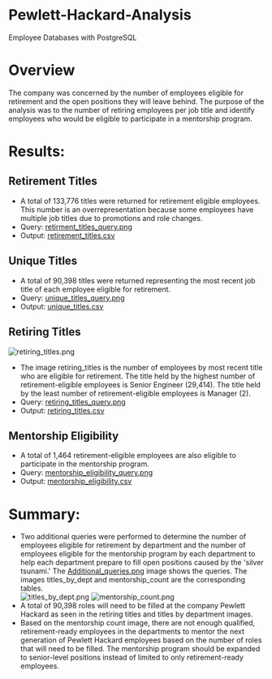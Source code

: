 # Pewlett-Hackard-Analysis
Employee Databases with PostgreSQL

# Overview 
The company was concerned by the number of employees eligible for retirement and the open positions they will leave behind. The purpose of the analysis was to the number of retiring employees per job title and identify employees who would be eligible to participate in a mentorship program.

# Results: 
## Retirement Titles
* A total of 133,776 titles were returned for retirement eligible employees. This number is an overrepresentation because some employees have multiple job titles due to promotions and role changes.
* Query: [retirment_titles_query.png](https://github.com/RuthLD/Pewlett_Hackard_Analysis/blob/main/Resources/retirement_titles_query.png)
* Output: [retirement_titles.csv](https://github.com/RuthLD/Pewlett_Hackard_Analysis/blob/main/Data/retirement_titles.csv)
## Unique Titles
* A total of 90,398 titles were returned representing the most recent job title of each employee eligible for retirement. 
* Query: [unique_titles_query.png](https://github.com/RuthLD/Pewlett_Hackard_Analysis/blob/main/Resources/unique_titles_query.png)
* Output: [unique_titles.csv](https://github.com/RuthLD/Pewlett_Hackard_Analysis/blob/main/Data/unique_titles.csv)
## Retiring Titles
![retiring_titles.png](https://github.com/RuthLD/Pewlett_Hackard_Analysis/blob/main/Resources/retiring_titles.png)
* The image retiring_titles is the number of employees by most recent title who are eligible for retirement. The title held by the highest number of retirement-eligible employees is Senior Engineer (29,414). The title held by the least number of retirement-eligible employees is Manager (2).
* Query: [retiring_titles_query.png](https://github.com/RuthLD/Pewlett_Hackard_Analysis/blob/main/Resources/retiring_titles_query.png)
* Output: [retiring_titles.csv](https://github.com/RuthLD/Pewlett_Hackard_Analysis/blob/main/Data/retiring_titles.csv)
## Mentorship Eligibility
* A total of 1,464 retirement-eligible employees are also eligible to participate in the mentorship program.
* Query: [mentorship_eligibility_query.png](https://github.com/RuthLD/Pewlett_Hackard_Analysis/blob/main/Resources/mentorship_eligibility_query.png)
* Output: [mentorship_eligibility.csv](https://github.com/RuthLD/Pewlett_Hackard_Analysis/blob/main/Data/mentorship_eligibility.csv)

# Summary: 
* Two additional queries were performed to determine the number of employees eligible for retirement by department and the number of employees eligible for the mentorship program by each department to help each department prepare to fill open positions caused by the 'silver tsunami.' The [Additional_queries.png](https://github.com/RuthLD/Pewlett_Hackard_Analysis/blob/main/Resources/Additional_queries.png) image shows the queries. The images titles_by_dept and mentorship_count are the corresponding tables.  
![titles_by_dept.png](https://github.com/RuthLD/Pewlett_Hackard_Analysis/blob/main/Resources/titles_by_dept.png)
![mentorship_count.png](https://github.com/RuthLD/Pewlett_Hackard_Analysis/blob/main/Resources/mentorship_count.png)
* A total of 90,398 roles will need to be filled at the company Pewlett Hackard as seen in the retiring titles and titles by department images.
* Based on the mentorship count image, there are not enough qualified, retirement-ready employees in the departments to mentor the next generation of Pewlett Hackard employees based on the number of roles that will need to be filled. The mentorship program should be expanded to senior-level positions instead of limited to only retirement-ready employees.
